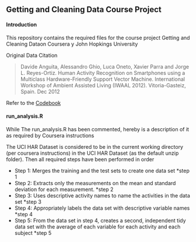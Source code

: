 ## Getting and Cleaning Data Course Project

#### Introduction

This repository contains the required files for the course project Getting and Cleaning Dataon Coursera y John Hopkings University

Original Data Citation
>Davide Anguita, Alessandro Ghio, Luca Oneto, Xavier Parra and Jorge L. Reyes-Ortiz. Human Activity Recognition on Smartphones using a Multiclass Hardware-Friendly Support Vector Machine. International Workshop of Ambient Assisted Living (IWAAL 2012). Vitoria-Gasteiz, Spain. Dec 2012

Refer to the [Codebook](https://github.com/idogit/tidydataProject/blob/master/CodeBook.md)

#### run_analysis.R

While The run_analysis.R has been commented, hereby is a description of it as required by Coursera instructions

The UCI HAR Dataset is considered to be in the current working directory (per coursera instructions) in the UCI HAR Dataset (as the default unzip folder). Then all required steps have been performed in order

* Step 1: Merges the training and the test sets to create one data set
  *step 1
* Step 2: Extracts only the measurements on the mean and standard deviation for each measurement. 
  *step 2
* Step 3: Uses descriptive activity names to name the activities in the data set
  *step 3
* Step 4: Appropriately labels the data set with descriptive variable names
  *step 4
* Step 5: From the data set in step 4, creates a second, independent tidy data set with the average of each variable for each activity and each subject
  *step 5

